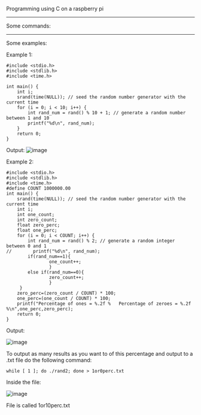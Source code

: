 Programming using C on a raspberry pi

---
Some commands:


---
Some examples:

Example 1:

```
#include <stdio.h>
#include <stdlib.h>
#include <time.h>

int main() {
    int i;
    srand(time(NULL)); // seed the random number generator with the current time
    for (i = 0; i < 10; i++) {
        int rand_num = rand() % 10 + 1; // generate a random number between 1 and 10
        printf("%d\n", rand_num);
    }
    return 0;
}
```

Output:
![image](https://user-images.githubusercontent.com/124895858/220927728-1fb00fea-ae48-4484-92bb-728858be7de0.png)

Example 2:

```
#include <stdio.h>
#include <stdlib.h>
#include <time.h>
#define COUNT 1000000.00
int main() {
    srand(time(NULL)); // seed the random number generator with the current time
    int i;
    int one_count;
    int zero_count;
    float zero_perc;
    float one_perc;
    for (i = 0; i < COUNT; i++) {
        int rand_num = rand() % 2; // generate a random integer between 0 and 1
//        printf("%d\n", rand_num);
        if(rand_num==1){
                one_count++;
                }
        else if(rand_num==0){
                zero_count++;
                }
     }
    zero_perc=(zero_count / COUNT) * 100;
    one_perc=(one_count / COUNT) * 100;
    printf("Percentage of ones = %.2f %   Percentage of zeroes = %.2f %\n",one_perc,zero_perc);
    return 0;
}
```

Output:

![image](https://user-images.githubusercontent.com/124895858/220928117-1cca4fe1-d96d-43d1-ba7e-15101798fd15.png)


To output as many results as you want to of this percentage and output to a .txt file do the following command:
 ```
 while [ 1 ]; do ./rand2; done > 1or0perc.txt
 ```
 
 Inside the file:
 
 ![image](https://user-images.githubusercontent.com/124895858/220928522-01345262-75fd-4afd-933f-1a2f99f9160c.png)

File is called 1or10perc.txt
